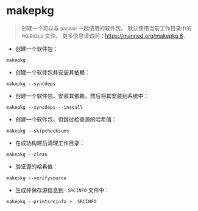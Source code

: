 # makepkg

> 创建一个可以与 `pacman` 一起使用的软件包。
> 默认使用当前工作目录中的 `PKGBUILD` 文件。
> 更多信息请访问：<https://manned.org/makepkg.8>。

- 创建一个软件包：

`makepkg`

- 创建一个软件包并安装其依赖：

`makepkg --syncdeps`

- 创建一个软件包，安装其依赖，然后将其安装到系统中：

`makepkg --syncdeps --install`

- 创建一个软件包，但跳过检查源的哈希值：

`makepkg --skipchecksums`

- 在成功构建后清理工作目录：

`makepkg --clean`

- 验证源的哈希值：

`makepkg --verifysource`

- 生成并保存源信息到 `.SRCINFO` 文件中：

`makepkg --printsrcinfo > .SRCINFO`